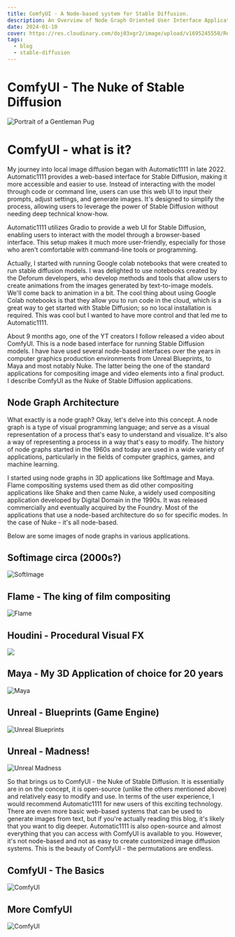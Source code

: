 ```yaml
---
title: ComfyUI - A Node-based system for Stable Diffusion.
description: An Overview of Node Graph Oriented User Interface Applications.
date: 2024-01-10
cover: https://res.cloudinary.com/doj03xgr2/image/upload/v1695245550/ReplicatePortal/GentlemanBarney_2_s9vbpw.png
tags:
  - blog
  - stable-diffusion
---
```


# ComfyUI - The Nuke of Stable Diffusion

![Portrait of a Gentleman Pug](https://res.cloudinary.com/doj03xgr2/image/upload/v1695245550/ReplicatePortal/GentlemanBarney_2_s9vbpw.png)

# ComfyUI - what is it?

My journey into local image diffusion began with Automatic1111 in late 2022.
Automatic1111 provides a web-based interface for Stable Diffusion, making it more accessible and easier to use. Instead of interacting with the model through code or command line, users can use this web UI to input their prompts, adjust settings, and generate images. It's designed to simplify the process, allowing users to leverage the power of Stable Diffusion without needing deep technical know-how.

Automatic1111 utilizes Gradio to provide a web UI for Stable Diffusion, enabling users to interact with the model through a browser-based interface. This setup makes it much more user-friendly, especially for those who aren't comfortable with command-line tools or programming.

Actually, I started with running Google colab notebooks that were created to run stable diffusion models. I was delighted to use notebooks created by the Deforum developers, who develop methods and tools that allow users to create animations from the images generated by text-to-image models. We'll come back to animation in a bit. The cool thing about using Google Colab notebooks is that they allow you to run code in the cloud, which is a great way to get started with Stable Diffusion; so no local installation is required. This was cool but I wanted to have more control and that led me to Automatic1111.

About 9 months ago, one of the YT creators I follow released a video about ComfyUI. This is a node based interface for running Stable Diffusion models. I have have used several node-based interfaces over the years in computer graphics production environments from Unreal Blueprints, to Maya and most notably Nuke. The latter being the one of the standard applications for compositing image and video elements into a final product. I describe ComfyUI as the Nuke of Stable Diffusion applications.

## Node Graph Architecture
What exactly is a node graph? Okay, let's delve into this concept. A node graph is a type of visual programming language; and serve as a visual representation of a process that's easy to understand and visualize. It's also a way of representing a process in a way that's easy to modify. The history of node graphs started in the 1960s and today are used in a wide variety of applications, particularly in the fields of computer graphics, games, and machine learning.

I started using node graphs in 3D applications like SoftImage and Maya. Flame compositing systems used them as did other compositing applications like Shake and then came Nuke, a widely used compositing application developed by Digital Domain in the 1990s. It was released commercially and eventually acquired by the Foundry. Most of the applications that use a node-based architecture do so for specific modes. In the case of Nuke - it's all node-based.

Below are some images of node graphs in various applications.

## Softimage circa (2000s?)
![SoftImage](https://res.cloudinary.com/doj03xgr2/image/upload/v1705090568/BlogImages/SoftImage-inverse_distance_weighting_rhbfig.png)

## Flame - The king of film compositing
![Flame](https://res.cloudinary.com/doj03xgr2/image/upload/v1705090582/BlogImages/flameNodes_lrllho.jpg)

## Houdini - Procedural Visual FX
![](https://res.cloudinary.com/doj03xgr2/image/upload/v1705090541/BlogImages/Houdini-network_editor_l7913d.jpg)

## Maya - My 3D Application of choice for 20 years
![Maya](https://res.cloudinary.com/doj03xgr2/image/upload/v1705090561/BlogImages/Maya-nodes_c2daqw.png)

## Unreal - Blueprints (Game Engine)
![Unreal Blueprints](https://res.cloudinary.com/doj03xgr2/image/upload/v1705090589/BlogImages/unreal-nodes_r5rxzo.png)

## Unreal - Madness!
![Unreal Madness](https://res.cloudinary.com/doj03xgr2/image/upload/v1705090575/BlogImages/UnrealBP-mess_zsi522.jpg)

So that brings us to ComfyUI - the Nuke of Stable Diffusion. It is essentially are in on the concept, it is open-source (unlike the others mentioned above) and relatively easy to modify and use. In terms of the user experience, I would recommend Automatic1111 for new users of this exciting technology. There are even more basic web-based systems that can be used to generate images from text, but if you're actually reading this blog, it's likely that you want to dig deeper. Automatic1111 is also open-source and almost everything that you can access with ComfyUI is available to you. However, it's not node-based and not as easy to create customized image diffusion systems. This is the beauty of ComfyUI - the permutations are endless. 

## ComfyUI - The Basics
![ComfyUI](https://res.cloudinary.com/doj03xgr2/image/upload/v1705090547/BlogImages/comfyUI-basic_x7kccq.webp)
## More ComfyUI
![ComfyUI](https://res.cloudinary.com/doj03xgr2/image/upload/v1705090596/BlogImages/ComfyUI-simple_ir7jly.png)






